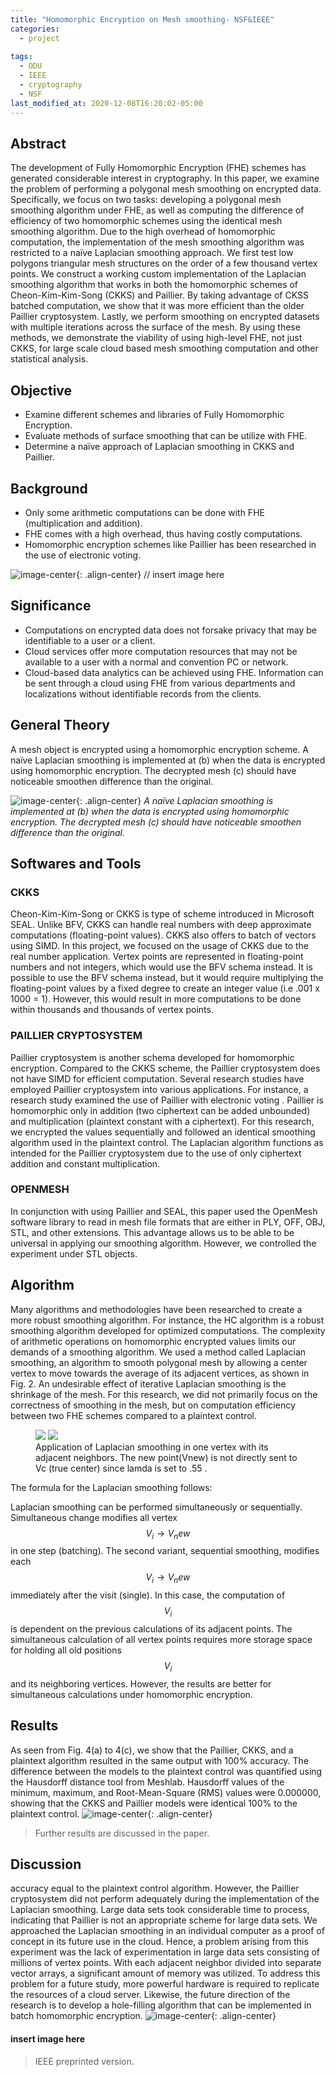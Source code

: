 ```yaml
---
title: "Homomorphic Encryption on Mesh smoothing- NSF&IEEE"
categories:
  - project
  
tags:
  - ODU
  - IEEE
  - cryptography
  - NSF
last_modified_at: 2020-12-08T16:20:02-05:00
---
```

<script type="text/javascript" src="https://cdnjs.cloudflare.com/ajax/libs/mathjax/2.7.0/MathJax.js?config=TeX-AMS_CHTML"> </script> <script type="text/x-mathjax-config"> MathJax.Hub.Config({ tex2jax: { inlineMath: [['$','$'], ['\\(','\\)']], processEscapes: true}, jax: ["input/TeX","input/MathML","input/AsciiMath","output/CommonHTML"], extensions: ["tex2jax.js","mml2jax.js","asciimath2jax.js","MathMenu.js","MathZoom.js","AssistiveMML.js", "[Contrib]/a11y/accessibility-menu.js"], TeX: { extensions: ["AMSmath.js","AMSsymbols.js","noErrors.js","noUndefined.js"], equationNumbers: { autoNumber: "AMS" } } }); </script>

## Abstract
The development of Fully Homomorphic Encryption (FHE) schemes has generated considerable interest in cryptography. In this paper, we examine the problem of performing a polygonal mesh smoothing on encrypted data. Specifically, we focus on two tasks: developing a polygonal mesh smoothing algorithm under FHE, as well as computing the difference of efficiency of two homomorphic schemes using the identical mesh smoothing algorithm. Due to the high overhead of homomorphic computation, the implementation of the mesh smoothing algorithm was restricted to a naïve Laplacian smoothing approach. We first test low polygons triangular mesh structures on the order of a few thousand vertex points. We construct a working custom implementation of the Laplacian smoothing algorithm that works in both the homomorphic schemes of Cheon-Kim-Kim-Song (CKKS) and Paillier. By taking advantage of CKSS batched computation, we show that it was more efficient than the older Paillier cryptosystem. Lastly, we perform smoothing on encrypted datasets with multiple iterations across the surface of the mesh. By using these methods, we demonstrate the viability of using high-level FHE, not just CKKS, for large scale cloud based mesh smoothing computation and other statistical analysis.



## Objective
+ Examine different schemes and libraries of Fully Homomorphic Encryption. 
+ Evaluate methods of surface smoothing that can be utilize with FHE.
+ Determine a naïve approach of Laplacian smoothing in CKKS and Paillier. 


## Background
+ Only some arithmetic computations can be done with FHE (multiplication and addition). 
+ FHE comes with a high overhead, thus having costly computations.
+ Homomorphic encryption schemes like Paillier has been researched in the use of electronic voting.

![image-center](/assets/images/hEncryption/Snip20210105_1.png){: .align-center} // insert image here

## Significance
+ Computations on encrypted data does not forsake privacy that may be identifiable to a user or a client. 
+ Cloud services offer more computation resources that may not be available to a user with a normal and convention PC or network. 
+ Cloud-based data analytics can be achieved using FHE. Information can be sent through a cloud using FHE from various departments and localizations without identifiable records from the clients. 

## General Theory
A mesh object is encrypted using a homomorphic encryption scheme. A naïve Laplacian smoothing is implemented at (b) when the data is encrypted using homomorphic encryption. The decrypted mesh (c) should have noticeable smoothen difference than the original.

![image-center](/assets/images/hEncryption/Picture5.png){: .align-center}
*A naïve Laplacian smoothing is implemented at (b) when the data is encrypted using homomorphic encryption. The decrypted mesh (c) should have noticeable smoothen difference than the original.*


## Softwares and Tools
### CKKS
Cheon-Kim-Kim-Song or CKKS is type of scheme introduced in Microsoft SEAL. Unlike BFV, CKKS can handle real numbers with deep approximate computations (floating-point values). CKKS also offers to batch of vectors using SIMD. In this project, we focused on the usage of CKKS due to the real number application. Vertex points are represented in floating-point numbers and not integers, which would use the BFV schema instead. It is possible to use the BFV schema instead, but it would require multiplying the floating-point values by a fixed degree to create an integer value (i.e .001 x 1000 = 1). However, this would result in more computations to be done within thousands and thousands of vertex points.  

### PAILLIER CRYPTOSYSTEM
Paillier cryptosystem is another schema developed for homomorphic encryption. Compared to the CKKS scheme, the Paillier cryptosystem does not have SIMD for efficient computation. Several research studies have employed Paillier cryptosystem into various applications. For instance, a research study examined the use of Paillier with electronic voting . Paillier is homomorphic only in addition (two ciphertext can be added unbounded) and multiplication (plaintext constant with a ciphertext). For this research, we encrypted the values sequentially and followed an identical smoothing algorithm used in the plaintext control. The Laplacian algorithm functions as intended for the Paillier cryptosystem due to the use of only ciphertext addition and constant multiplication. 

### OPENMESH
In conjunction with using Paillier and SEAL, this paper used the OpenMesh software library to read in mesh file formats that are either in PLY, OFF, OBJ, STL, and other extensions. This advantage allows us to be able to be universal in applying our smoothing algorithm. However, we controlled the experiment under STL objects. 


## Algorithm
Many algorithms and methodologies have been researched to create a more robust smoothing algorithm. For instance, the HC algorithm is a robust smoothing algorithm developed for optimized computations. The complexity of arithmetic operations on homomorphic encrypted values limits our demands of a smoothing algorithm. We used a method called Laplacian smoothing, an algorithm to smooth polygonal mesh by allowing a center vertex to move towards the average of its adjacent vertices, as shown in Fig. 2. An undesirable effect of iterative Laplacian smoothing is the shrinkage of the mesh. For this research, we did not primarily focus on the correctness of smoothing in the mesh, but on computation efficiency between two FHE schemes compared to a plaintext control.
<figure class="half">
    <a href="/assets/images/hEncryption/Picture11.png"><img src="/assets/images/hEncryption/Picture11.png"></a>
    <a href="/assets/images/hEncryption/Picture11-1.png"><img src="/assets/images/hEncryption/Picture11-1.png"></a>
    <figcaption> Application of Laplacian smoothing in one vertex with its adjacent neighbors. The new point(Vnew) is not directly sent to Vc (true center) since lamda is set to .55 .</figcaption>
</figure>


The formula for the Laplacian smoothing follows:


Laplacian smoothing can be performed simultaneously or sequentially. Simultaneous change modifies all vertex $$ V_i \rightarrow V_new $$ in one step (batching). The second variant, sequential smoothing, modifies each $$ V_i \rightarrow V_new $$ immediately after the visit (single). In this case, the computation of $$ V_i $$ is dependent on the previous calculations of its adjacent points. The simultaneous calculation of all vertex points requires more storage space for holding all old positions $$ V_i $$  and its neighboring vertices. However, the results are better for simultaneous calculations under homomorphic encryption.

## Results
As seen from Fig. 4(a) to 4(c), we show that the Paillier, CKKS, and a plaintext algorithm resulted in the same output with 100% accuracy. The difference between the models to the plaintext control was quantified using the Hausdorff distance tool from Meshlab. Hausdorff values of the minimum, maximum, and Root-Mean-Square (RMS) values were 0.000000, showing that the CKKS and Paillier models were identical 100% to the plaintext control.
![image-center](/assets/images/hEncryption/Picture1.png){: .align-center}

> Further results are discussed in the paper. 

##  Discussion
accuracy equal to the plaintext control algorithm. However, the Paillier cryptosystem did not perform adequately during the implementation of the Laplacian smoothing. Large data sets took considerable time to process, indicating that Paillier is not an appropriate scheme for large data sets. We approached the Laplacian smoothing in an individual computer as a proof of concept in its future use in the cloud. Hence, a problem arising from this experiment was the lack of experimentation in large data sets consisting of millions of vertex points. With each adjacent neighbor divided into separate vector arrays, a significant amount of memory was utilized. To address this problem for a future study, more powerful hardware is required to replicate the resources of a cloud server. Likewise, the future direction of the research is to develop a hole-filling algorithm that can be implemented in batch homomorphic encryption.
![image-center](/assets/images/hEncryption/snapshot00.png){: .align-center}


#### insert image here
> IEEE preprinted version. 

